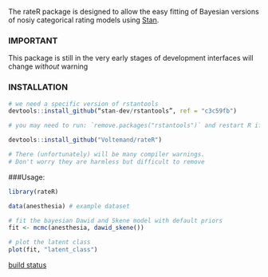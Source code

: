 The rateR package is designed to allow the easy fitting of Bayesian
versions of nosiy categorical rating models using
[Stan](https://mc-stan.org/).

### IMPORTANT

This package is still in the very early stages of development interfaces
will change *without* warning

### INSTALLATION

``` r
# we need a specific version of rstantools
devtools::install_github(“stan-dev/rstantools”, ref = "c3c59fb")

# you may need to run: `remove.packages("rstantools")` and restart R if rstantools is already loaded

devtools::install_github("Voltemand/rateR")

# There (unfortunately) will be many compiler warnings. 
# Don't worry they are harmless but difficult to remove
```

\#\#\#Usage:

``` r
library(rateR)

data(anesthesia) # example dataset

# fit the bayesian Dawid and Skene model with default priors
fit <- mcmc(anesthesia, dawid_skene())

# plot the latent class
plot(fit, "latent_class")
```

[build status](https://travis-ci.com/Voltemand/rateR.svg?branch=master)
